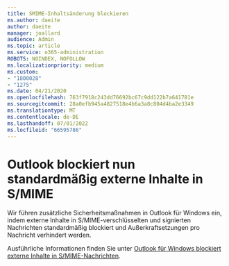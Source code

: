 ```yaml
---
title: SMIME-Inhaltsänderung blockieren
ms.author: daeite
author: daeite
manager: joallard
audience: Admin
ms.topic: article
ms.service: o365-administration
ROBOTS: NOINDEX, NOFOLLOW
ms.localizationpriority: medium
ms.custom:
- "1800028"
- "1275"
ms.date: 04/21/2020
ms.openlocfilehash: 763f7918c243dd76692bc67c9dd122b7a641781e
ms.sourcegitcommit: 28a0efb945a4827518e4b6a3a8c804d4ba2e3349
ms.translationtype: MT
ms.contentlocale: de-DE
ms.lasthandoff: 07/01/2022
ms.locfileid: "66595786"
---
```

# <a name="outlook-will-now-default-block-external-content-in-smime"></a>Outlook blockiert nun standardmäßig externe Inhalte in S/MIME

Wir führen zusätzliche Sicherheitsmaßnahmen in Outlook für Windows ein, indem externe Inhalte in S/MIME-verschlüsselten und signierten Nachrichten standardmäßig blockiert und Außerkraftsetzungen pro Nachricht verhindert werden.

Ausführliche Informationen finden Sie unter [Outlook für Windows blockiert externe Inhalte in S/MIME-Nachrichten](https://support.microsoft.com/office/outlook-for-windows-blocks-external-content-in-s-mime-messages-2d3a4af1-fe41-475f-a888-fc7b997d112e).